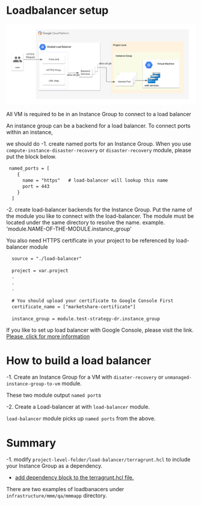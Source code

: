 # Loadbalancer setup 

![Load Balancer Setup](loadbalancer.png)

All VM is required to be in an Instance Group to connect to a load balancer

An instance group can be a backend for a load balancer. 
To connect ports within an instance,

we should do 
-1. create named ports for an Instance Group. 
When you use `compute-instance-disaster-recovery` or `disaster-recovery` module, please put the block below.
``` 
 named_ports = [
    {
      name = "https"   # load-balancer will lookup this name
      port = 443
    }
  ]
```

-2. create load-balancer backends for the Instance Group. 
Put the name of the module you like to connect with the load-balancer.
The module must be located under the same directory to resolve the name.
example. 'module.NAME-OF-THE-MODULE.instance_group'

You also need HTTPS certificate in your project to be referenced by load-balancer module

``` 
  source = "./load-balancer"

  project = var.project
  .
  .
  .
     
  # You should upload your certificate to Google Console First
  certificate_name = ["marketshare-certificate"]

  instance_group = module.test-strategy-dr.instance_group
```

If you like to set up load balancer with Google Console, please visit the link.
[Please, click for more information](https://faun.pub/google-cloud-htp-htps-load-balancer-backend-service-with-multiple-ports-8478ada41ce5)

# How to build a load balancer
-1. Create an Instance Group for a VM with `disater-recovery` or `unmanaged-instance-group-to-vm` module. 

These two module output `named port`s

-2. Create a Load-balancer at with `load-balancer` module. 

`load-balancer` module picks up `named ports` from the above.

# Summary 
-1. modify `project-level-folder/load-balancer/terragrunt.hcl` to include your Instance Group as a dependency.
  - [add dependency block to the terragrunt.hcl file.](https://terragrunt.gruntwork.io/docs/reference/config-blocks-and-attributes/#dependency)

There are two examples of loadbanacers under `infrastructure/mmm/qa/mmmapp` directory.